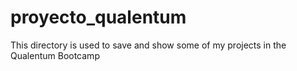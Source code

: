 # proyecto_qualentum
This directory is used to save and show some of my projects in the Qualentum Bootcamp
